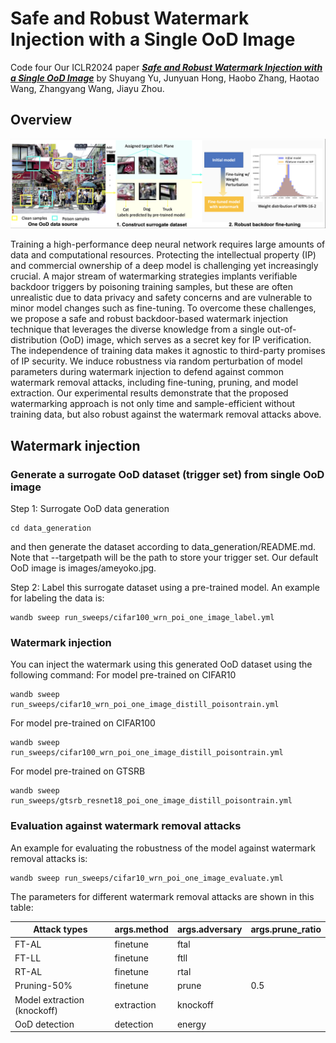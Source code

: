 # Safe and Robust Watermark Injection with a Single OoD Image
Code four Our ICLR2024 paper [***Safe and Robust Watermark Injection with a Single OoD Image***](https://openreview.net/pdf?id=PCm1oT8pZI) by Shuyang Yu, Junyuan Hong, Haobo Zhang, Haotao Wang, Zhangyang Wang, Jiayu Zhou.

## Overview
![Framework of the proposed safe and robust watermark injection strategy.](oodbackdoor.png)

Training a high-performance deep neural network requires large amounts of data
and computational resources. Protecting the intellectual property (IP) and commercial ownership of a deep model is challenging yet increasingly crucial. A
major stream of watermarking strategies implants verifiable backdoor triggers by
poisoning training samples, but these are often unrealistic due to data privacy and
safety concerns and are vulnerable to minor model changes such as fine-tuning.
To overcome these challenges, we propose a safe and robust backdoor-based watermark injection technique that leverages the diverse knowledge from a single
out-of-distribution (OoD) image, which serves as a secret key for IP verification.
The independence of training data makes it agnostic to third-party promises of
IP security. We induce robustness via random perturbation of model parameters during watermark injection to defend against common watermark removal
attacks, including fine-tuning, pruning, and model extraction. Our experimental
results demonstrate that the proposed watermarking approach is not only time and sample-efficient without training data, but also robust against the watermark
removal attacks above.

## Watermark injection 
### Generate a surrogate OoD dataset (trigger set) from single OoD image
Step 1: Surrogate OoD data generation
```
cd data_generation
```
and then generate the dataset according to data_generation/README.md. Note that --targetpath will be the path to store your trigger set. Our default OoD image is images/ameyoko.jpg.

Step 2: Label this surrogate dataset using a pre-trained model. An example for labeling the data is:
```
wandb sweep run_sweeps/cifar100_wrn_poi_one_image_label.yml
```
### Watermark injection
You can inject the watermark using this generated OoD dataset using the following command:
For model pre-trained on CIFAR10
```
wandb sweep run_sweeps/cifar10_wrn_poi_one_image_distill_poisontrain.yml
```
For model pre-trained on CIFAR100
```
wandb sweep run_sweeps/cifar100_wrn_poi_one_image_distill_poisontrain.yml
```
For model pre-trained on GTSRB
```
wandb sweep run_sweeps/gtsrb_resnet18_poi_one_image_distill_poisontrain.yml
```

### Evaluation against watermark removal attacks
An example for evaluating the robustness of the model against watermark removal attacks is:
```
wandb sweep run_sweeps/cifar10_wrn_poi_one_image_evaluate.yml
```
The parameters for different watermark removal attacks are shown in this table:

|Attack types|args.method|args.adversary|args.prune_ratio|
|------|-----|-----|-----|
|FT-AL|finetune|ftal||
|FT-LL|finetune|ftll||
|RT-AL|finetune|rtal||
|Pruning-50\%|finetune|prune|0.5|
|Model extraction (knockoff)|extraction|knockoff||
|OoD detection|detection|energy||
